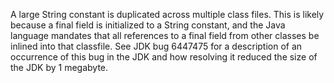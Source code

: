 A large String constant is duplicated across multiple class files. This is likely because a final field is initialized to a String constant, and the Java language mandates that all references to a final field from other classes be inlined into that classfile. See JDK bug 6447475 for a description of an occurrence of this bug in the JDK and how resolving it reduced the size of the JDK by 1 megabyte.